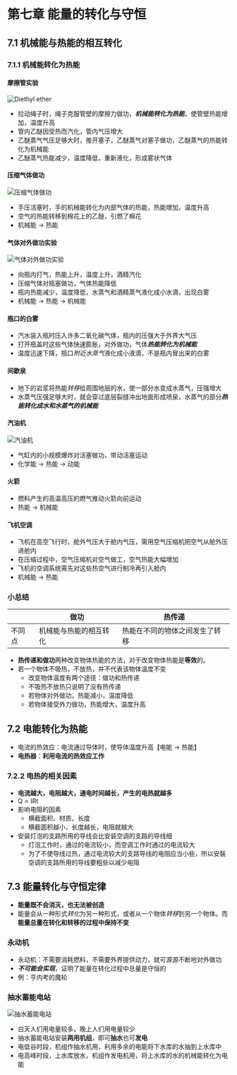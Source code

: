 # 第七章 能量的转化与守恒

## 7.1 机械能与热能的相互转化

### 7.1.1 机械能转化为热能

#### 摩擦管实验

![Diethyl ether](https://i.ibb.co/dMCSfKW/ethanol.png)

- 拉动绳子时，绳子克服管壁的摩擦力做功，***机械能转化为热能***，使管壁热能增加，温度升高
- 管内乙醚因受热而汽化，管内气压增大
- 乙醚蒸气气压足够大时，推开塞子，乙醚蒸气对塞子做功，乙醚蒸气的热能转化为机械能
- 乙醚蒸气热能减少，温度降低，重新液化，形成雾状气体

#### 压缩气体做功

![压缩气体做功](https://i.ibb.co/vBbVrbw/image.png)

- 手压活塞时，手的机械能转化为内部气体的热能，热能增加，温度升高
- 空气的热能转移到棉花上的乙醚，引燃了棉花
- 机械能 → 热能

#### 气体对外做功实验

![气体对外做功实验](https://i.ibb.co/ZX6TBFn/image.png)

- 向瓶内打气，热能上升，温度上升，酒精汽化
- 压缩气体对瓶塞做功，气体热能降低
- 瓶内热能减少，温度降低，水蒸气和酒精蒸气液化成小水滴，出现白雾
- 机械能 → 热能 → 机械能

#### 瓶口的白雾

- 汽水装入瓶时压入许多二氧化碳气体，瓶内的压强大于外界大气压
- 打开瓶盖时这些气体快速膨胀，对外做功，气体***热能转化为机械能***
- 温度迅速下降，瓶口*附近水蒸气*液化成小液滴，不是瓶内冒出来的白雾

#### 间歇泉

- 地下的岩浆将热能*转移*给周围地层的水，使一部分水变成水蒸气，压强增大
- 水蒸气压强足够大时，就会穿过底层裂缝冲出地面形成喷泉，水蒸气的部分***热能转化成水和水蒸气的机械能***

#### 汽油机

![汽油机](https://i.ibb.co/p3CVRhy/image.png)

- 气缸内的小规模爆炸对活塞做功，带动活塞运动
- 化学能 → 热能 → 动能

#### 火箭

- 燃料产生的高温高压的燃气推动火箭向前运动
- 热能 → 机械能

#### 飞机空调

- 飞机在高空飞行时，舱外气压大于舱内气压，需用空气压缩机把空气从舱外压进舱内
- 在压缩过程中，空气压缩机对空气做工，空气热能大幅增加
- 飞机的空调系统需先对这些热空气进行制冷再引入舱内
- 机械能 → 热能

### 小总结

|        | 做功                   | 热传递                         |
| ------ | ---------------------- | ------------------------------ |
| 不同点 | 机械能与热能的相互转化 | 热能在不同的物体之间发生了转移 |

- **热传递和做功**两种改变物体热能的方法，对于改变物体热能是**等效**的。
- 若一个物体不吸热，不放热，并不代表该物体温度不变
  - 改变物体温度有两个途径：做功和热传递
  - 不吸热不放热只说明了没有热传递
  - 若物体对外做功，热能减小，温度降低
  - 若物体接受外力做功，热能增大，温度升高

## 7.2 电能转化为热能

- 电流的热效应：电流通过导体时，使导体温度升高【电能 → 热能】
- **电热器**：**利用电流的热效应工作**

### 7.2.2 电热的相关因素

- **电流越大，电阻越大，通电时间越长，产生的电热就越多**
- Q ∝ IRt
- 影响电阻的因素
  - 横截面积、材质、长度
  - 横截面积越小，长度越长，电阻就越大
- 安装灯泡的支路所用的导线会比安装空调的支路的导线细
  - 灯泡工作时，通过的电流较小，而空调工作时通过的电流较大
  - 为了不使导线过热，通过电流较大的支路导线的电阻应当小些，所以安裝空调的支路所用的导线要粗些以减少电阻

## 7.3 能量转化与守恒定律

- **能量既不会消灭，也无法被创造**
- 能量会从一种形式*转化*为另一种形式，或者从一个物体*转移*到另一个物体。而**能量总量在转化和转移的过程中保持不变**

### 永动机

- 永动机：不需要消耗燃料，不需要外界提供动力，就可源源不断地对外做功
- ***不可能会实现***，证明了能量在转化过程中总量是守恒的
- 例：亨内考的魔轮

### 抽水蓄能电站

![抽水蓄能电站](https://i.ibb.co/2twNYvg/image.png)

- 白天人们用电量较多，晚上人们用电量较少
- 抽水蓄能电站安装**两用机组**，即可**抽水**也可**发电**
- 电低谷时段，机组作抽水机用，利用多余的电能将下水库的水抽到上水库中
- 电高峰时段，上水库放水，机组作发电机用，将上水库的水的机械能转化为电能
